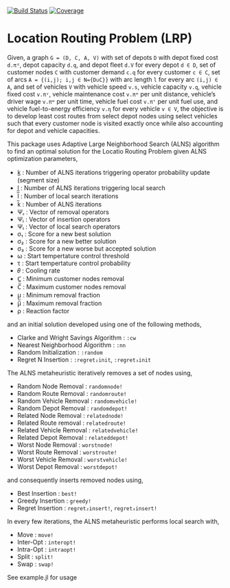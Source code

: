 [![Build Status](https://github.com/anmol1104/LRP.jl/actions/workflows/CI.yml/badge.svg?branch=master)](https://github.com/anmol1104/LRP.jl/actions/workflows/CI.yml?query=branch%3Amaster)
[![Coverage](https://codecov.io/gh/anmol1104/LRP.jl/branch/master/graph/badge.svg)](https://codecov.io/gh/anmol1104/LRP.jl)

# Location Routing Problem (LRP)

Given, a graph `G = (D, C, A, V)` with set of depots `D` with depot fixed cost `d.πᵈ`, depot capacity `d.q`, and depot fleet `d.V` for every depot `d ∈ D`, set of customer nodes `C` with customer demand `c.q` for every customer `c ∈ C`, set of arcs `A = {(i,j); i,j ∈ N={D∪C}}` with arc length `l` for every arc `(i,j) ∈ A`, and set of vehicles `V` with vehicle speed `v.s`, vehicle capacity `v.q`, vehicle fixed cost `v.πᵛ`, vehicle maintenance cost `v.πᵐ` per unit distance, vehicle’s driver wage `v.πʷ` per unit time, vehicle fuel cost `v.πᶠ` per unit fuel use, and vehicle fuel-to-energy efficiency `v.η` for every vehicle `v ∈ V`, the objective is to develop least cost routes from select depot nodes using select vehicles such that every customer node is visited exactly once while also accounting for depot and vehicle capacities.  

This package uses Adaptive Large Neighborhood Search (ALNS) algorithm to find an optimal solution for the Locatio Routing Problem given ALNS optimization 
parameters,
- k̲     :   Number of ALNS iterations triggering operator probability update (segment size)
- l̲     :   Number of ALNS iterations triggering local search
- l̅     :   Number of local search iterations
- k̅     :   Number of ALNS iterations
- Ψᵣ    :   Vector of removal operators
- Ψᵢ    :   Vector of insertion operators
- Ψₗ    :   Vector of local search operators
- σ₁    :   Score for a new best solution
- σ₂    :   Score for a new better solution
- σ₃    :   Score for a new worse but accepted solution
- ω     :   Start tempertature control threshold 
- τ     :   Start tempertature control probability
- 𝜃     :   Cooling rate
- C̲     :   Minimum customer nodes removal
- C̅     :   Maximum customer nodes removal
- μ̲     :   Minimum removal fraction
- μ̅     :   Maximum removal fraction
- ρ     :   Reaction factor

and an initial solution developed using one of the following methods,
- Clarke and Wright Savings Algorithm   : `:cw`
- Nearest Neighborhood Algorithm        : `:nn`
- Random Initialization                 : `:random`
- Regret N Insertion                    : `:regret₂init`, `:regret₃init`

The ALNS metaheuristic iteratively removes a set of nodes using,
- Random Node Removal       : `randomnode!`
- Random Route Removal      : `randomroute!`
- Random Vehicle Removal    : `randomvehicle!`
- Random Depot Removal      : `randomdepot!` 
- Related Node Removal      : `relatednode!`
- Related Route removal     : `relatedroute!`
- Related Vehicle Removal   : `relatedvehicle!`
- Related Depot Removal     : `relateddepot!`
- Worst Node Removal        : `worstnode!`
- Worst Route Removal       : `worstroute!`
- Worst Vehicle Removal     : `worstvehicle!`
- Worst Depot Removal       : `worstdepot!`

and consequently inserts removed nodes using,
- Best Insertion    : `best!`
- Greedy Insertion  : `greedy!`
- Regret Insertion  : `regret₂insert!`, `regret₃insert!`

In every few iterations, the ALNS metaheuristic performs local search with,
- Move      : `move!`
- Inter-Opt : `interopt!`
- Intra-Opt : `intraopt!`
- Split     : `split!`
- Swap      : `swap!`

See example.jl for usage